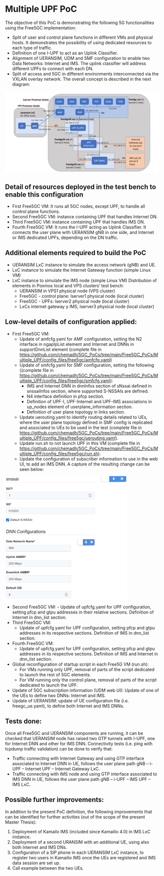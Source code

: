 # Multiple UPF PoC

The objective of this PoC is demonstrating the following 5G functionalities using the Free5GC implementation:
-	Split of user and control plane functions in different VMs and physical hosts. It demonstrates the possibility of using dedicated resources to each type of traffic.
-	Definition of one I-UPF to act as an Uplink Classifier. 
-	Alignment of UERANSIM, UDM and SMF configuration to enable two Data Networks: Internet and IMS. The uplink classifier will address different UPFs to connect with each DN.
-	Split of access and 5GC in different environments interconnected via the VXLAN overlay network.
The overall concept is described in the next diagram:

<img src="./capture_01.PNG" title="./capture_01.PNG" width=700px></img>

## Detail of resources deployed in the test bench to enable this configuration
-	First Free5GC VM: It runs all 5GC nodes, except UPF, to handle all control plane functions.
-	Second Free5GC VM: instance containing UPF that handles Internet DN.
-	Third Free5GC VM: instance containing UPF that handles IMS DN.
-	Fourth Free5GC VM: It runs the I-UPF acting as Uplink Classifier. It connects the user plane with UERANSIM gNB in one side, and Internet or IMS dedicated UPFs, depending on the DN traffic.

## Additional elements required to build the PoC
-	UERANSIM LxC instance to simulate the access network (gNB) and UE.
-	LxC instance to simulate the Internet Gateway function (simple Linux VM)
-	LxC instance to simulate the IMS node (simple Linux VM)
Distribution of elements in Poxmox local and VPS clusters’ test bench:
	- UERANSIM in VPS1 physical node (VPS cluster)
	- Free5GC - control plane: lserver1 physical node (local cluster)
	- Free5GC - UPFs: lserver2 physical node (local cluster)
	- LxCs internet gateway y IMS, lserver3 physical node (local cluster)
  
## Low-level details of configuration applied:
- First Free5GC VM:
	- Update of amfcfg.yaml for AMF configuration, setting the N2 interface in ngapIpList element and Internet and DNNs in supportDnnList element (complete file in https://github.com/chemadh/5GC_PoCs/tree/main/Free5GC_PoCs/Multiple_UPF/config_files/free5gc/amfcfg.yaml)
	- Update of smfcfg.yaml for SMF configuration, setting the following ((complete file in https://github.com/chemadh/5GC_PoCs/tree/main/Free5GC_PoCs/Multiple_UPF/config_files/free5gc/smfcfg.yaml):
		- IMS and Internet DNN in dnnInfos section of sNssai defined in snssaiInfos section, where supported S-NSSAIs are defined.
		- N4 interface definition in pfcp section.
		- Definition of UPF-I, UPF-Internet and UPF-IMS associations in up_nodes element of userplane_information section.
		- Definition of user plane topology in links section.
	- Update uerouting.yaml to identify routing details related to UEs, where the user plane topology defined in SMF config is replicated and associated to UEs to be used in the test (complete file in https://github.com/chemadh/5GC_PoCs/tree/main/Free5GC_PoCs/Multiple_UPF/config_files/free5gc/uerouting.yaml).
	- Update run.sh to not launch UPF in this VM (complete file in https://github.com/chemadh/5GC_PoCs/tree/main/Free5GC_PoCs/Multiple_UPF/config_files/free5gc/run.sh).
	- Update the configuration of subscriber information to use in the web UI, to add an IMS DNN. A capture of the resulting change can be seen below:

<img src="./capture_02.PNG" title="./capture_02.PNG" width=400px></img>

- Second Free5GC VM:
		- Update of upfcfg.yaml for UPF configuration, setting pfcp and gtpu addresses in their relative sections. Definition of Internet in dnn_list section.
- Third Free5GC VM:
	- Update of upfcfg.yaml for UPF configuration, setting pfcp and gtpu addresses in its respective sections. Definition of IMS in dnn_list section.
- Fourth Free5GC VM:
	- Update of upfcfg.yaml for UPF configuration, setting pfcp and gtpu addresses in its respective sections. Definition of IMS and Internet in dnn_list section.
- Global reconfiguration of startup script in each Free5G VM (run.sh):
	- For VMs running only UPF, removal of parts of the script dedicated to launch the rest of 5GC elements.
	- For VM running only the control plane, removal of parts of the script dedicated to launch the UPF.
- Update of 5GC subscription information (UDM web UI): Update of one of the UEs to define two DNNs: Internet and IMS.
- Update of UERANSIM: update of UE configuration file (i.e. freegc_ue.yaml), to define both Internet and IMS DNNs.

## Tests done:
Once all Free5GC and UERANSIM components are running, it can be checked that UERANSIM node has raised two GTP tunnels with I-UPF, one for Internet DNN and other for IMS DNN.
Connectivity tests (i.e. ping with tcpdump traffic validation) can be done to verify that:
-	Traffic connecting with Internet Gateway and using GTP interface associated to Internet DNN in UE, follows the user plane path gNB – i-UPF – Internet UPF – Internet Gateway LxC.
-	Traffic connecting with IMS node and using GTP interface associated to IMS DNN in UE, follows the user plane path gNB – i-UPF – IMS UPF – IMS LxC.

## Possible further improvements:
In addition to the present PoC definition, the following improvements that can be identified for further activities (out of the scope of the present Master Thesis):
1.	Deployment of Kamailo IMS (included since Kamailio 4.0) in IMS LxC instance.
2.	Deployment of a second URANSIM with an additional UE, using also both Internet and IMS DNs. 
3.	Configuration of a SIP phone in each UERANSIM LxC instance, to register two users in Kamailio IMS once the UEs are registered and IMS data session are set up.
4.	Call example between the two UEs. 
